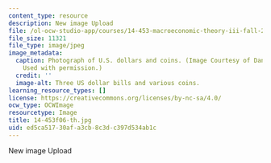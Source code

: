 ```yaml
---
content_type: resource
description: New image Upload
file: /ol-ocw-studio-app/courses/14-453-macroeconomic-theory-iii-fall-2006/ed5ca51730afa3cb8c3dc397d534ab1c_14-453f06-th.jpg
file_size: 11321
file_type: image/jpeg
image_metadata:
  caption: Photograph of U.S. dollars and coins. (Image Courtesy of Daniel Bersak.
    Used with permission.)
  credit: ''
  image-alt: Three US dollar bills and various coins.
learning_resource_types: []
license: https://creativecommons.org/licenses/by-nc-sa/4.0/
ocw_type: OCWImage
resourcetype: Image
title: 14-453f06-th.jpg
uid: ed5ca517-30af-a3cb-8c3d-c397d534ab1c
---
```

New image Upload